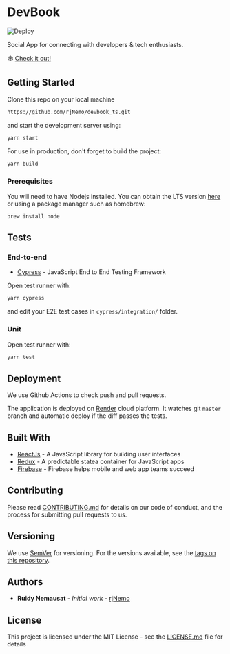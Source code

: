 # DevBook

![Deploy](https://github.com/rjNemo/devbook_ts/workflows/Deploy/badge.svg?branch=master)

Social App for connecting with developers & tech enthusiasts.

🕸 [Check it out!](https://devprojects-4749c.firebaseapp.com/)

## Getting Started

Clone this repo on your local machine

```sh
https://github.com/rjNemo/devbook_ts.git
```

and start the development server using:

```sh
yarn start
```

For use in production, don't forget to build the project:

```sh
yarn build
```

### Prerequisites

You will need to have Nodejs installed. You can obtain the LTS version [here](https://nodejs.org/en/download/) or using a package manager such as homebrew:

```
brew install node
```

## Tests

### End-to-end

- [Cypress](https://www.cypress.io) - JavaScript End to End Testing Framework

Open test runner with:

```sh
yarn cypress
```

and edit your E2E test cases in `cypress/integration/` folder.

### Unit

Open test runner with:

```sh
yarn test
```

## Deployment

We use Github Actions to check push and pull requests.

The application is deployed on [Render](https://render.com) cloud platform.
It watches git `master` branch and automatic deploy if the diff passes the tests.

## Built With

- [ReactJs](https://reactjs.org/) - A JavaScript library for building user interfaces
- [Redux](https://redux.js.org/) - A predictable statea container for JavaScript apps
- [Firebase](https://firebase.google.com/) - Firebase helps mobile and web app teams succeed

## Contributing

Please read [CONTRIBUTING.md](CONTRIBUTING.md) for details on our code of conduct, and the process for submitting pull requests to us.

## Versioning

We use [SemVer](http://semver.org/) for versioning. For the versions available, see the [tags on this repository](https://github.com/rjNemo/devbook_ts/tags).

## Authors

- **Ruidy Nemausat** - _Initial work_ - [rjNemo](https://github.com/rjNemo/)

## License

This project is licensed under the MIT License - see the [LICENSE.md](LICENSE.md) file for details
